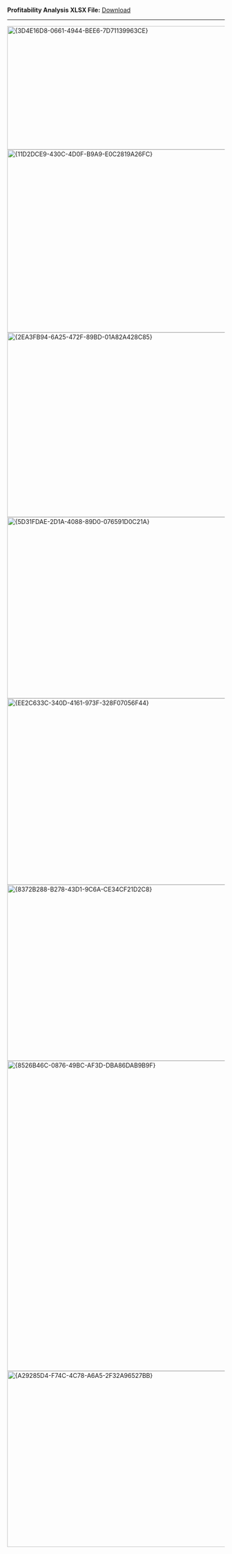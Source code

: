**Profitability Analysis XLSX File:** [Download](sandbox:/mnt/data/Profitability%20Ratio%20Analysis.xlsx)


---

<img width="1027" height="286" alt="{3D4E16D8-0661-4944-BEE6-7D71139963CE}" src="https://github.com/user-attachments/assets/7f5e093e-4389-436b-a24a-8021d690a612" />
<img width="525" height="424" alt="{11D2DCE9-430C-4D0F-B9A9-E0C2819A26FC}" src="https://github.com/user-attachments/assets/6436ef2e-6611-4d11-9eeb-cbad3d7e80f9" />
<img width="546" height="428" alt="{2EA3FB94-6A25-472F-89BD-01A82A428C85}" src="https://github.com/user-attachments/assets/afc222f4-a594-480d-a375-2a660538c750" />
<img width="564" height="420" alt="{5D31FDAE-2D1A-4088-89D0-076591D0C21A}" src="https://github.com/user-attachments/assets/007566b7-5e7e-4125-abf0-91256dd0a48d" />
<img width="544" height="432" alt="{EE2C633C-340D-4161-973F-328F07056F44}" src="https://github.com/user-attachments/assets/a5bba3cf-1ee2-4ca0-92e6-83ce1542a9e0" />
<img width="574" height="408" alt="{8372B288-B278-43D1-9C6A-CE34CF21D2C8}" src="https://github.com/user-attachments/assets/7864a882-e067-4391-b620-78aed81b6748" />
<img width="809" height="719" alt="{8526B46C-0876-49BC-AF3D-DBA86DAB9B9F}" src="https://github.com/user-attachments/assets/f35e35d5-b39d-4182-931f-1a7418fa7fd3" />
<img width="1000" height="408" alt="{A29285D4-F74C-4C78-A6A5-2F32A96527BB}" src="https://github.com/user-attachments/assets/f6da652f-a8c6-4c13-815c-8a24ba12db75" />
